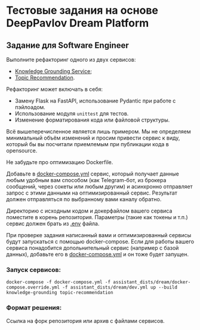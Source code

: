 #  Тестовые задания на основе DeepPavlov Dream Platform

## Задание для Software Engineer 

Выполните рефакторинг одного из двух сервисов:

- [Knowledge Grounding Service](https://github.com/deepmipt/dream/tree/dev/services/knowledge_grounding);
- [Topic Recommendation](https://github.com/deepmipt/dream/tree/dev/annotators/topic_recommendation).

Рефакторинг может включать в себя:

- Замену Flask на FastAPI, использование Pydantic при работе с пэйлоадом.
- Использование модуля `unittest` для тестов.
- Изменение форматирования кода или файловой структуры.

Всё вышеперечисленное является лишь примером. Мы не определяем минимальный объём изменений и просим привести сервис к виду, который бы вы посчитали приемлемым при публикации кода в opensource.

Не забудьте про оптимизацию Dockerfile.

Добавьте в [docker-compose.yml](https://github.com/deepmipt/dream/blob/dev/docker-compose.yml) сервис, который получает данные любым удобным вам способом (как Telegram-бот, из брокера сообщений, через сокеты или любым другим) и асинхронно отправляет запрос с этими данными на оптимизированный сервис. Результат должен отправляться по выбранному вами каналу обратно.

Директорию с исходным кодом и докерфайлом вашего сервиса поместите в корень репозитория. Параметры (такие как токены и т.п.) сервис должен брать из [.env](https://github.com/deepmipt/dream/blob/dev/.env) файла.

При проверке задания написанный вами и оптимизированный сервисы будут запускаться с помощью docker-compose. Если для работы вашего сервиса понадобится допольнительный сервис (например с базой данных), добавьте его в [docker-compose.yml](https://github.com/deepmipt/dream/blob/dev/docker-compose.yml) и он тоже будет запущен.

### Запуск сервисов:

```commandline
docker-compose -f docker-compose.yml -f assistant_dists/dream/docker-compose.override.yml -f assistant_dists/dream/dev.yml up --build knowledge-grounding topic-recommendation
```

### Формат решения:

Ссылка на форк репозитория или архив с файлами сервисов.

